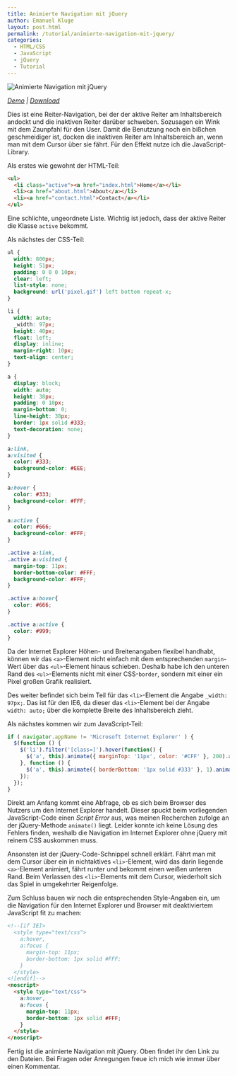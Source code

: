 ```yaml
---
title: Animierte Navigation mit jQuery
author: Emanuel Kluge
layout: post.html
permalink: /tutorial/animierte-navigation-mit-jquery/
categories:
  - HTML/CSS
  - JavaScript
  - jQuery
  - Tutorial
---
```


<noscript data-src="/wp-content/uploads/2009/07/animierte-navigation-mit-jquery.png" data-alt="Animierte Navigation mit jQuery">
<img src="/wp-content/uploads/2009/07/animierte-navigation-mit-jquery.png" alt="Animierte Navigation mit jQuery">
</noscript>

*[Demo][demo] | [Download][download]*

Dies ist eine Reiter-Navigation, bei der der aktive Reiter am Inhaltsbereich andockt und die inaktiven Reiter darüber schweben. Sozusagen ein Wink mit dem Zaunpfahl für den User. Damit die Benutzung noch ein bißchen geschmeidiger ist, docken die inaktiven Reiter am Inhaltsbereich an, wenn man mit dem Cursor über sie fährt. Für den Effekt nutze ich die JavaScript-Library.

Als erstes wie gewohnt der HTML-Teil:

```html
<ul>
  <li class="active"><a href="index.html">Home</a></li>
  <li><a href="about.html">About</a></li>
  <li><a href="contact.html">Contact</a></li>
</ul>
```

Eine schlichte, ungeordnete Liste. Wichtig ist jedoch, dass der aktive Reiter die Klasse `active` bekommt.

Als nächstes der CSS-Teil:

```css
ul {
  width: 800px;
  height: 51px;
  padding: 0 0 0 10px;
  clear: left;
  list-style: none;
  background: url('pixel.gif') left bottom repeat-x;
}

li {
  width: auto;
  _width: 97px;
  height: 40px;
  float: left;
  display: inline;
  margin-right: 10px;
  text-align: center;
}

a {
  display: block;
  width: auto;
  height: 38px;
  padding: 0 10px;
  margin-bottom: 0;
  line-height: 38px;
  border: 1px solid #333;
  text-decoration: none;
}

a:link,
a:visited {
  color: #333;
  background-color: #EEE;
}

a:hover {
  color: #333;
  background-color: #FFF;
}

a:active {
  color: #666;
  background-color: #FFF;
}

.active a:link,
.active a:visited {
  margin-top: 11px;
  border-bottom-color: #FFF;
  background-color: #FFF;
}

.active a:hover{
  color: #666;
}

.active a:active {
  color: #999;
}
```

Da der Internet Explorer Höhen- und Breitenangaben flexibel handhabt, können wir das `<a>`-Element nicht einfach mit dem entsprechenden `margin`-Wert über das `<ul>`-Element hinaus schieben. Deshalb habe ich den unteren Rand des `<ul>`-Elements nicht mit einer CSS-`border`, sondern mit einer ein Pixel großen Grafik realisiert.

Des weiter befindet sich beim Teil für das `<li>`-Element die Angabe `_width: 97px;`. Das ist für den IE6, da dieser das `<li>`-Element bei der Angabe `width: auto;` über die komplette Breite des Inhaltsbereich zieht.

Als nächstes kommen wir zum JavaScript-Teil:

```javascript
if ( navigator.appName != 'Microsoft Internet Explorer' ) {
  $(function () {
    $('li').filter('[class=]').hover(function() {
      $('a', this).animate({ marginTop: '11px', color: '#CFF' }, 200).animate({ borderBottom: '1px solid #FFF' }, 1);
    }, function () {
      $('a', this).animate({ borderBottom: '1px solid #333' }, 1).animate({ marginTop: '0', color: '#EEE' }, 200);
    });
  });
}
```

Direkt am Anfang kommt eine Abfrage, ob es sich beim Browser des Nutzers um den Internet Explorer handelt. Dieser spuckt beim vorliegenden JavaScript-Code einen *Script Error* aus, was meinen Recherchen zufolge an der jQuery-Methode `animate()` liegt. Leider konnte ich keine Lösung des Fehlers finden, weshalb die Navigation im Internet Explorer ohne jQuery mit reinem CSS auskommen muss.

Ansonsten ist der jQuery-Code-Schnippel schnell erklärt. Fährt man mit dem Cursor über ein in nichtaktives `<li>`-Element, wird das darin liegende `<a>`-Element animiert, fährt runter und bekommt einen weißen unteren Rand. Beim Verlassen des `<li>`-Elements mit dem Cursor, wiederholt sich das Spiel in umgekehrter Reigenfolge.

Zum Schluss bauen wir noch die entsprechenden Style-Angaben ein, um die Navigation für den Internet Explorer und Browser mit deaktiviertem JavaScript fit zu machen:

```html
<!--[if IE]>
  <style type="text/css">
    a:hover,
    a:focus {
      margin-top: 11px;
      border-bottom: 1px solid #FFF;
    }
  </style>
<![endif]-->
<noscript>
  <style type="text/css">
    a:hover,
    a:focus {
      margin-top: 11px;
      border-bottom: 1px solid #FFF;
    }
  </style>
</noscript>
```

Fertig ist die animierte Navigation mit jQuery. Oben findet ihr den Link zu den Dateien. Bei Fragen oder Anregungen freue ich mich wie immer über einen Kommentar.

[demo]: http://www.emanuel-kluge.de/demo/animierte-navigation-mit-jquery/
[download]: /wp-content/uploads/2009/07/animierte-navigation-mit-jquery.zip
